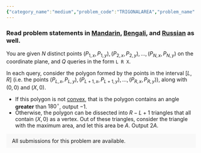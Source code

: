 ```yaml
---
{"category_name":"medium","problem_code":"TRIGONALAREA","problem_name":"Maximal Trigonal Area","problemComponents":{"constraints":"- $1 \\le N \\le 10 \\, 000$\n- $1 \\le Q \\le 2 \\cdot 10^5$\n- $1 \\le P_{i, x}, P_{i, y} \\le 10^5$\n- $1 \\le L \\le R \\le N$\n- $1 \\le X \\le 10^9$\n","constraintsState":true,"subtasks":"- 30 points : $1 \\leq R \\leq 10000$\n- 70 points : $1 \\leq R \\leq 10^9$\n","subtasksState":false,"inputFormat":"- The first line contains one integer $N$ - the number of points.\n- The $i$-th line of the next $N$ lines contain two integers $P_{i, x}$ and $P_{i, y}$ - the $x$ and $y$ coordinate of the $i$-th point.\n- The next line contains one integer $Q$ - the number of queries.\n- Each of the next $Q$ lines contain three integers $L$, $R$, and $X$ representing a query.","inputFormatState":true,"outputFormat":"For each query, output on a single line $-1$ if the polygon is not convex, otherwise output $2A$, where $A$ is the area of the largest triangle the polygon can be dissected into per the statement\u0027s description.","outputFormatState":true,"sampleTestCases":{"0":{"id":1,"input":"2\n4 2\n1 1\n3\n1 2 6\n1 1 5\n2 2 4","output":"8\n10\n4","explanation":"- **Query $1$:**\n\n\u003Cimg src=\u0022https://i.ibb.co/n0zFs2M/trigonalarea.png\u0022 style=\u0022width:65%;height:65%\u0022\u003E\n\nIn the diagram above, note how the polygon can be dissected into $2$ triangles that both include vertex $(X,0)$. The purple triangle has an area of $3$ and the blue triangle has an area of $4$.\n\nTherefore, $2A = 2 \\times 4 = 8$.","isDeleted":false},"1":{"id":2,"input":"5\n3 7\n3 4\n4 8\n8 7\n2 5\n15\n1 1 8\n1 2 1\n1 3 1\n1 4 3\n1 5 1\n2 2 6\n2 3 10\n2 4 4\n2 5 9\n3 3 7\n3 4 10\n3 5 8\n4 4 1\n4 5 6\n5 5 2","output":"56\n7\n7\n-1\n-1\n24\n-1\n-1\n-1\n56\n80\n40\n7\n38\n10","explanation":"","isDeleted":false}}},"video_editorial_url":"","languages_supported":{"0":"CPP14","1":"C","2":"JAVA","3":"PYTH 3.6","4":"CPP17","5":"PYTH","6":"PYP3","7":"CS2","8":"ADA","9":"PYPY","10":"TEXT","11":"PAS fpc","12":"NODEJS","13":"RUBY","14":"PHP","15":"GO","16":"HASK","17":"TCL","18":"PERL","19":"SCALA","20":"LUA","21":"kotlin","22":"BASH","23":"JS","24":"LISP sbcl","25":"rust","26":"PAS gpc","27":"BF","28":"CLOJ","29":"R","30":"D","31":"CAML","32":"FORT","33":"ASM","34":"swift","35":"FS","36":"WSPC","37":"LISP clisp","38":"SQL","39":"SCM guile","40":"PERL6","41":"ERL","42":"CLPS","43":"ICK","44":"NICE","45":"PRLG","46":"ICON","47":"COB","48":"SCM chicken","49":"PIKE","50":"SCM qobi","51":"ST","52":"SQLQ","53":"NEM"},"max_timelimit":6,"source_sizelimit":50000,"problem_author":"agnimandur","problem_tester":"","date_added":"21-10-2021","tags":{"0":"agnimandur","1":"cook134","2":"data","3":"geometry","4":"medium"},"problem_difficulty_level":"Unavailable","best_tag":"Medium Hard","editorial_url":"https://discuss.codechef.com/problems/TRIGONALAREA","time":{"view_start_date":1635100202,"submit_start_date":1635100202,"visible_start_date":1635100202,"end_date":1735669800},"is_direct_submittable":false,"problemDiscussURL":"https://discuss.codechef.com/search?q=TRIGONALAREA","is_proctored":false,"visitedContests":{},"layout":"problem"}
---
```

### Read problem statements in [Mandarin](https://www.codechef.com/download/translated/COOK134/mandarin/TRIGONALAREA.pdf), [Bengali](https://www.codechef.com/download/translated/COOK134/bengali/TRIGONALAREA.pdf), and [Russian](https://www.codechef.com/download/translated/COOK134/russian/TRIGONALAREA.pdf) as well.

You are given $N$ distinct points $(P_{1, x}, P_{1, y}), (P_{2, x}, P_{2, y}), \dots, (P_{N, x}, P_{N, y})$ on the coordinate plane, and $Q$ queries in the form `L R X`.

In each query, consider the polygon formed by the points in the interval $[L,R]$ (i.e. the points $(P_{L, x}, P_{L, y}), (P_{L+1, x}, P_{L+1, y}), \dots, (P_{R, x}, P_{R, y})$), along with $(0,0)$ and $(X,0)$.

- If this polygon is not [convex](https://en.wikipedia.org/wiki/Convex_polygon), that is the polygon contains an angle **greater** than $180^{\circ}$, output $-1$.
- Otherwise, the polygon can be dissected into $R-L+1$ triangles that all contain $(X,0)$ as a vertex. Out of these triangles, consider the triangle with the maximum area, and let this area be $A$. Output $2A$.
<aside style='background: #f8f8f8;padding: 10px 15px;'><div>All submissions for this problem are available.</div></aside>